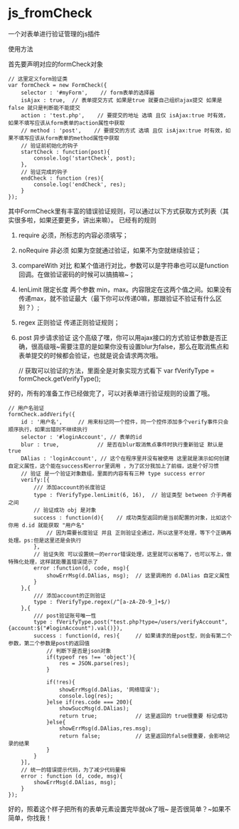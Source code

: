 # js_fromCheck
一个对表单进行验证管理的js插件

使用方法

首先要声明对应的formCheck对象

    // 这里定义form验证类
    var formCheck = new FormCheck({
        selector : '#myForm',    // form表单的选择器
        isAjax : true,  // 表单提交方式 如果是true 就要自己组织ajax提交 如果是false 就只是判断能不能提交
        action : 'test.php',    // 要提交的地址 选填 且仅 isAjax:true 时有效，如果不填写应该从form表单的action属性中获取
        // method : 'post',    // 要提交的方式 选填 且仅 isAjax:true 时有效，如果不填写应该从form表单的method属性中获取
        // 验证前初始化的钩子
        startCheck : function(post){
            console.log('startCheck', post);
        },
        // 验证完成的钩子
        endCheck : function (res){
            console.log('endCheck', res);
        }
    });
    
其中FormCheck里有丰富的错误验证规则，可以通过以下方式获取方式列表（其实很多啦，如果还要更多，讲出来嘛）。
已经有的规则
1. require 必须，所标志的内容必须填写；
1. noRequire 非必须 如果为空就通过验证，如果不为空就继续验证；
1. compareWith 对比 和某个值进行对比，参数可以是字符串也可以是function回调。在做验证密码的时候可以搞搞嘛~；
1. lenLimit 限定长度 两个参数 min，max。内容限定在这两个值之间。如果没有传递max，就不验证最大（最下你可以传递0嘛，那跟验证不验证有什么区别？）;
1. regex 正则验证 传递正则验证规则；
1. post 异步请求验证 这个高级了嘿，你可以用ajax接口的方式验证参数是否正确，很高级哦~需要注意的是如果你没有设置blur为false，那么在取消焦点和表单提交的时候都会验证，也就是说会请求两次哦。
    
    // 获取可以验证的方法，里面全是对象实现方式看下
    var fVerifyType = formCheck.getVerifyType();

好的，所有的准备工作已经做完了，可以对表单进行验证规则的设置了哦。

    // 用户名验证
    formCheck.addVerify({
        id : '用户名',     // 用来标记同一个控件，同一个控件添加多个verify事件只会顺序执行，如果出错则不继续执行
        selector : '#loginAccount', // 表单的id
        blur : true,            // 是否在blur取消焦点事件时执行重新验证 默认是true
        DAlias : 'loginAccount', // 这个在程序里并没有被使用 这里就是演示如何创建自定义属性，这个能在success和error里调用 ，为了区分我加上了前缀，这是个好习惯
        // 验证 是一个验证对象数组，里面的内容有有三种 type success error
        verify:[{
            /// 添加account的长度验证
            type : fVerifyType.lenLimit(6, 16),  // 验证类型 between 介于两者之间
            // 验证成功 obj 是对象
            success : function(d){    // 成功类型返回的是当前配置的对象，比如这个你用 d.id 就能获取 "用户名"
                // 因为需要长度验证 并且 正则验证全通过，所以这里不处理，等下个正确再处理。ps:但是这里还是会执行
            },
            // 验证失败 可以设置统一的error错误处理，这里就可以省略了，也可以写上，做特殊化处理，这样就能覆盖错误提示了
            error :function(d, code, msg){
                showErrMsg(d.DAlias, msg);  // 这里调用的 d.DAlias 自定义属性
            }
        },{
            /// 添加account的正则验证
            type : fVerifyType.regex(/^[a-zA-Z0-9_]+$/)
        },{
            /// post验证账号唯一性
            type : fVerifyType.post("test.php?type=/users/verifyAccount", {account:$("#loginAccount").val()}),
            success : function(d, res){     // 如果请求的是post型，则会有第二个参数，第二个参数是post的返回值
                // 判断下是否是json对象
                if(typeof res !== 'object'){
                    res = JSON.parse(res);
                }

                if(!res){
                    showErrMsg(d.DAlias, '网络错误');
                    console.log(res);
                }else if(res.code === 200){
                    showSuccMsg(d.DAlias);
                    return true;            // 这里返回的 true很重要 标记成功
                }else{
                    showErrMsg(d.DAlias,res.msg);
                    return false;           // 这里返回的false很重要，会影响记录的结果
                }
            }
        }],
        // 统一的错误提示代码，为了减少代码量嘛
        error : function (d, code, msg){
            showErrMsg(d.DAlias, msg);
        }
    });
    
好的，照着这个样子把所有的表单元素设置完毕就ok了哦~
是否很简单？~如果不简单，你找我！
